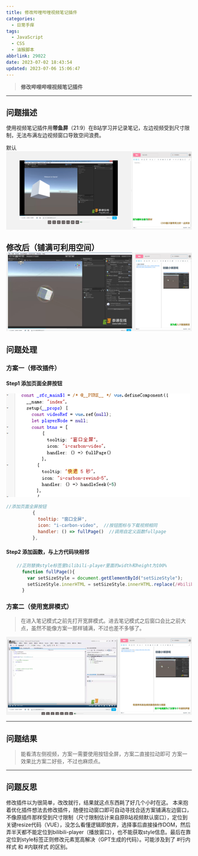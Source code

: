 ```yaml
---
title: 修改哔哩哔哩视频笔记插件
categories:
  - 日常手痒
tags:
  - JavaScript
  - CSS
  - 油猴脚本
abbrlink: 29022
date: 2023-07-02 18:43:54
updated: 2023-07-06 15:06:47
---
```


> **修改哔哩哔哩视频笔记插件**

---
## 问题描述
使用视频笔记插件用**带鱼屏**（21:9）在B站学习并记录笔记，左边视频受到尺寸限制，无法布满左边视频窗口导致空间浪费。

默认
![](images/f7e7d40125e3308fa914e5cdff32212a.png)

修改后（铺满可利用空间）
![](images/3b7062bfececf60623f6c5e60ced316e.png)
---
## 问题处理
### 方案一（修改插件）

#### Step1 添加页面全屏按钮

![](images/2fd9e97db23b99cc5c3a25804084f586.png)
```javascript
//添加页面全屏按钮
          {
            tooltip: "窗口全屏",
            icon: "i-carbon-video",  //按钮图标与下载视频相同
            handler: () => fullPage()  //调用自定义函数fullpage
          },
```
#### Step2 添加函数，与上方代码块相邻

```javascript
	//正则替换style标签里bilibili-player里面的width和height为100%
      function fullPage(){
        var setSizeStyle = document.getElementById("setSizeStyle");
        setSizeStyle.innerHTML = setSizeStyle.innerHTML.replace(/#bilibili-player\s*\{\s*width:\s*\d+px;\s*height:\s*\d+px;\s*/, "#bilibili-player {width: 100%;height: 100%;");
      }

```

### 方案二（使用宽屏模式）

> 在进入笔记模式之前先打开宽屏模式。进去笔记模式之后窗口会比之前大点，虽然不能像方案一那样铺满，不过也差不多够了。


![](images/a5721df65c400834276f6ef5f41265e8.png)



---
## 问题结果

> 能看清左侧视频，方案一需要使用按钮全屏，方案二直接拉动即可
> 方案一效果比方案二好些，不过也麻烦点。


---
## 问题反思
修改插件以为很简单，改改就行，结果就这点东西耗了好几个小时在这。
本来抱着优化插件想法去修改插件，随便拉动窗口即可自动寻找合适方案铺满左边窗口，不像原插件那样受到尺寸限制（尺寸限制估计来自原B站视频默认窗口），定位到关键resize代码（VUE），没怎么看懂逻辑即放弃，选择事后直接操作DOM，然后弄半天都不能定位到bilibili-player（播放窗口），也不能获取style信息。最后在靠定位到style标签正则修改元素宽高解决（GPT生成的代码）。可能涉及到了 #行内样式 和 #内联样式 的区别。